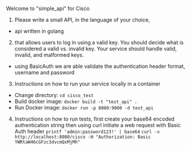 Welcome to "simple_api" for Cisco

1. Please write a small API, in the language of your choice, 
 - api written in golang

2. that allows users to log in using
a valid key. You should decide what is considered a valid vs. invalid key. Your service
should handle valid, invalid, and malformed keys.
 - using BasicAuth we are able validate the authentication header format, username and password

3. Instructions on how to run your service locally in a container
- Change directory: `cd cisco_test`
- Build docker image: `docker build -t "test_api" . `
- Run Docker image: `docker run -p 8080:9000 -d test_api`

4. Instructions on how to run tests, first create your base64 encoded authentication string then using curl initiate a web request with Basic Auth header
`printf 'admin:password123!' | base64`
`curl -v http://localhost:8080/cisco -H "Authorization: Basic YWRtaW46cGFzc3dvcmQxMjMh"`
